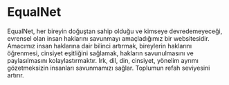 # EqualNet
EqualNet, her bireyin doğuştan sahip olduğu ve kimseye devredemeyeceği, evrensel olan insan haklarını savunmayı amaçladığımız bir websitesidir. Amacımız insan haklarına dair bilinci artırmak, bireylerin haklarını öğrenmesi, cinsiyet eşitliğini sağlamak, hakların savunulmasını ve paylasılmasını kolaylastırmaktır. Irk, dil, din, cinsiyet, yönelim ayrımı gözetmeksizin insanları savunmamızı sağlar. Toplumun refah seviyesini artırır.
